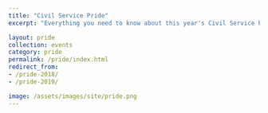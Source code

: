 ```yaml
---
title: "Civil Service Pride"
excerpt: "Everything you need to know about this year's Civil Service Pride activities."

layout: pride
collection: events
category: pride
permalink: /pride/index.html
redirect_from: 
- /pride-2018/
- /pride-2019/

image: /assets/images/site/pride.png
---
```


